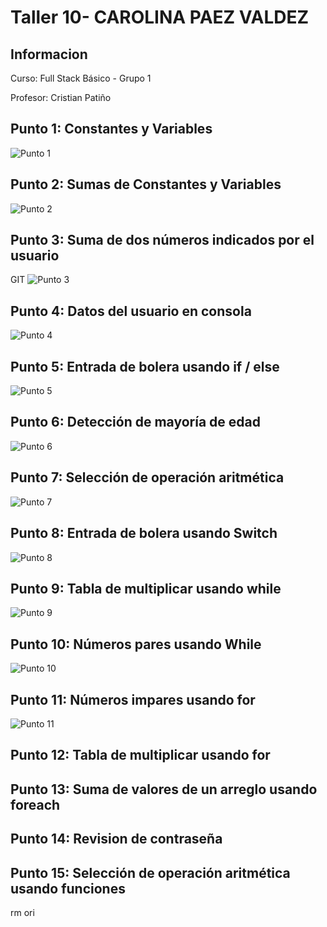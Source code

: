<h1>Taller 10- CAROLINA PAEZ VALDEZ </h1>
<h2>Informacion</h2>
<p>Curso: Full Stack Básico - Grupo 1 </p>
<p>Profesor: Cristian Patiño </p>

<h2>Punto 1: Constantes y Variables</h2>
<img  src="./public/images/punto-1.png" alt="Punto 1">
 
<h2>Punto 2: Sumas de Constantes y Variables</h2>
<img  src="./public/images/punto-2.png" alt="Punto 2">
 
<h2>Punto 3: Suma de dos números indicados por el usuario</h2>GIT
<img  src="./public/images/punto-3.png" alt="Punto 3">

<h2>Punto 4: Datos del usuario en consola</h2>
<img  src="./public/images/punto-4.png" alt="Punto 4">
 
<h2>Punto 5: Entrada de bolera usando if / else</h2>
<img  src="./public/images/punto-5.png" alt="Punto 5">
 
<h2>Punto 6: Detección de mayoría de edad</h2>
<img  src="./public/images/punto-6.png" alt="Punto 6">
 
<h2>Punto 7: Selección de operación aritmética</h2>
<img  src="./public/images/punto-7.png" alt="Punto 7">
 
<h2>Punto 8: Entrada de bolera usando Switch</h2>
<img  src="./public/images/punto-8.png" alt="Punto 8">

<h2>Punto 9: Tabla de multiplicar usando while</h2>
<img  src="./public/images/punto-9.png" alt="Punto 9">
 
<h2>Punto 10: Números pares usando While</h2>
<img  src="./public/images/punto-10.png" alt="Punto 10">
 
<h2>Punto 11: Números impares usando for</h2>
 <img  src="./public/images/punto-11.png" alt="Punto 11">

<h2>Punto 12: Tabla de multiplicar usando for</h2>
 
<h2>Punto 13: Suma de valores de un arreglo usando foreach</h2>
 
<h2>Punto 14: Revision de contraseña</h2>
 
<h2>Punto 15: Selección de operación aritmética usando funciones</h2>rm ori